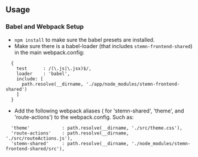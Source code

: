 ## Usage

### Babel and Webpack Setup
* `npm install` to make sure the babel presets are installed.
* Make sure there is a babel-loader (that includes `stemn-frontend-shared`) in the main webpack.config:
```
  {
    test      : /(\.js|\.jsx)$/,
    loader    : 'babel',
    include: [
      path.resolve(__dirname, './app/node_modules/stemn-frontend-shared')
    ]
  }
```
* Add the following webpack aliases ( for 'stemn-shared', 'theme', and 'route-actions') to the webpack.config. Such as:
```
  'theme'            : path.resolve(__dirname, './src/theme.css'),
  'route-actions'    : path.resolve(__dirname, './src/routeActions.js'),
  'stemn-shared'     : path.resolve(__dirname, './node_modules/stemn-frontend-shared/src'),
```